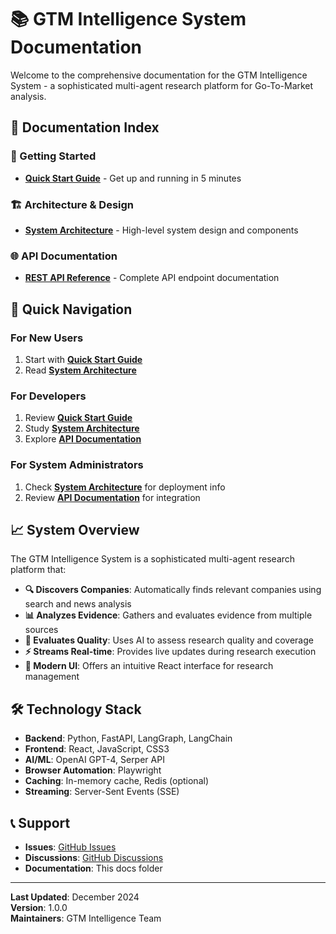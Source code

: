 # 📚 GTM Intelligence System Documentation

Welcome to the comprehensive documentation for the GTM Intelligence System - a sophisticated multi-agent research platform for Go-To-Market analysis.

## 📖 **Documentation Index**

### **🚀 Getting Started**
- **[Quick Start Guide](quick-start.md)** - Get up and running in 5 minutes

### **🏗️ Architecture & Design**
- **[System Architecture](architecture.md)** - High-level system design and components

### **🌐 API Documentation**
- **[REST API Reference](api/rest-api.md)** - Complete API endpoint documentation

## 🎯 **Quick Navigation**

### **For New Users**
1. Start with **[Quick Start Guide](quick-start.md)**
2. Read **[System Architecture](architecture.md)**

### **For Developers**
1. Review **[Quick Start Guide](quick-start.md)**
2. Study **[System Architecture](architecture.md)**
3. Explore **[API Documentation](api/rest-api.md)**

### **For System Administrators**
1. Check **[System Architecture](architecture.md)** for deployment info
2. Review **[API Documentation](api/rest-api.md)** for integration

## 📈 **System Overview**

The GTM Intelligence System is a sophisticated multi-agent research platform that:

- **🔍 Discovers Companies**: Automatically finds relevant companies using search and news analysis
- **📊 Analyzes Evidence**: Gathers and evaluates evidence from multiple sources
- **🧠 Evaluates Quality**: Uses AI to assess research quality and coverage
- **⚡ Streams Real-time**: Provides live updates during research execution
- **🎨 Modern UI**: Offers an intuitive React interface for research management

## 🛠️ **Technology Stack**

- **Backend**: Python, FastAPI, LangGraph, LangChain
- **Frontend**: React, JavaScript, CSS3
- **AI/ML**: OpenAI GPT-4, Serper API
- **Browser Automation**: Playwright
- **Caching**: In-memory cache, Redis (optional)
- **Streaming**: Server-Sent Events (SSE)

## 📞 **Support**

- **Issues**: [GitHub Issues](https://github.com/your-repo/issues)
- **Discussions**: [GitHub Discussions](https://github.com/your-repo/discussions)
- **Documentation**: This docs folder

---

**Last Updated**: December 2024  
**Version**: 1.0.0  
**Maintainers**: GTM Intelligence Team 
